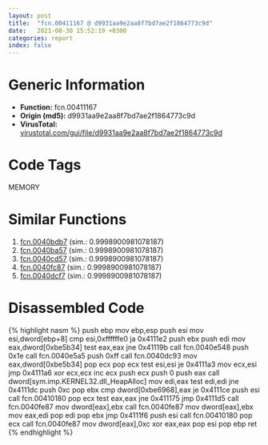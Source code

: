 ```yaml
---
layout: post
title:  "fcn.00411167 @ d9931aa9e2aa8f7bd7ae2f1864773c9d"
date:   2021-08-30 15:52:19 +0300
categories: report
index: false
---
```


# Generic Information
- **Function:** fcn.00411167
- **Origin (md5):** d9931aa9e2aa8f7bd7ae2f1864773c9d
- **VirusTotal:** [virustotal.com/gui/file/d9931aa9e2aa8f7bd7ae2f1864773c9d][virustotal_ref]

# Code Tags
<span class="tag" id="MEMORY">MEMORY</span>


# Similar Functions

1. [fcn.0040bdb7][similar_1_ref] (sim.: 0.9998900981078187)
2. [fcn.0040ba57][similar_2_ref] (sim.: 0.9998900981078187)
3. [fcn.0040cd57][similar_3_ref] (sim.: 0.9998900981078187)
4. [fcn.0040fc87][similar_4_ref] (sim.: 0.9998900981078187)
5. [fcn.0040dcf7][similar_5_ref] (sim.: 0.9998900981078187)


# Disassembled Code

{% highlight nasm %}
push ebp
mov ebp,esp
push esi
mov esi,dword[ebp+8]
cmp esi,0xffffffe0
ja 0x4111e2
push ebx
push edi
mov eax,dword[0xbe5b34]
test eax,eax
jne 0x41119b
call fcn.0040e548
push 0x1e
call fcn.0040e5a5
push 0xff
call fcn.0040dc93
mov eax,dword[0xbe5b34]
pop ecx
pop ecx
test esi,esi
je 0x4111a3
mov ecx,esi
jmp 0x4111a6
xor ecx,ecx
inc ecx
push ecx
push 0
push eax
call dword[sym.imp.KERNEL32.dll_HeapAlloc]
mov edi,eax
test edi,edi
jne 0x4111dc
push 0xc
pop ebx
cmp dword[0xbe6968],eax
je 0x4111ce
push esi
call fcn.00410180
pop ecx
test eax,eax
jne 0x411175
jmp 0x4111d5
call fcn.0040fe87
mov dword[eax],ebx
call fcn.0040fe87
mov dword[eax],ebx
mov eax,edi
pop edi
pop ebx
jmp 0x4111f6
push esi
call fcn.00410180
pop ecx
call fcn.0040fe87
mov dword[eax],0xc
xor eax,eax
pop esi
pop ebp
ret
{% endhighlight %}


[similar_1_ref]: /report/fcn.0040bdb7@1fd683a7f72f257d6d6de6e845d6c40a
[similar_2_ref]: /report/fcn.0040ba57@f9b80f61ad003ebdee20dab4a0087d2a
[similar_3_ref]: /report/fcn.0040cd57@f40e41234bc244856083b8839ad797e1
[similar_4_ref]: /report/fcn.0040fc87@22e4fd0c4b1c614e2ac3f6bd9999bcbd
[similar_5_ref]: /report/fcn.0040dcf7@fec037c981b84fb9df87dac6521840c9
[virustotal_ref]: https://www.virustotal.com/gui/file/d9931aa9e2aa8f7bd7ae2f1864773c9d